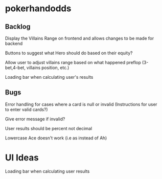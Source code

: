 # pokerhandodds

## Backlog
Display the Villains Range on frontend and allows changes to be made for backend

Buttons to suggest what Hero should do based on their equity?

Allow user to adjust villains range based on what happened preflop (3-bet,4-bet, villains position, etc.)

Loading bar when calculating user's results


## Bugs
Error handling for cases where a card is null or invalid (Instructions for user to enter valid cards?)

  Give error message if invalid?
  
User results should be percent not decimal

Lowercase Ace doesn't work (i.e as instead of Ah)

# UI Ideas

Loading bar when calculating user results

